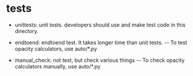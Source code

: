 # tests

- unittests: unit tests. developers should use and make test code in this directory.

- endtoend: endtoend test. It takes longer time than unit tests.
-- To test opacity calculators, use auto/*.py

- manual_check: not test, but check various things
-- To check opacity calculators manually, use auto/*.py

